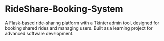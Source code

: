 # RideShare-Booking-System
A Flask-based ride-sharing platform with a Tkinter admin tool, designed for booking shared rides and managing users. Built as a learning project for advanced software development.
